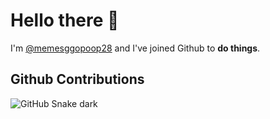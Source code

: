 # Hello there 👋

I'm [@memesggopoop28](https://github.com/memesggopoop28/) and I've joined Github to **do things**.

## Github Contributions
![GitHub Snake dark](github-snake-dark.svg#gh-dark-mode-only)

